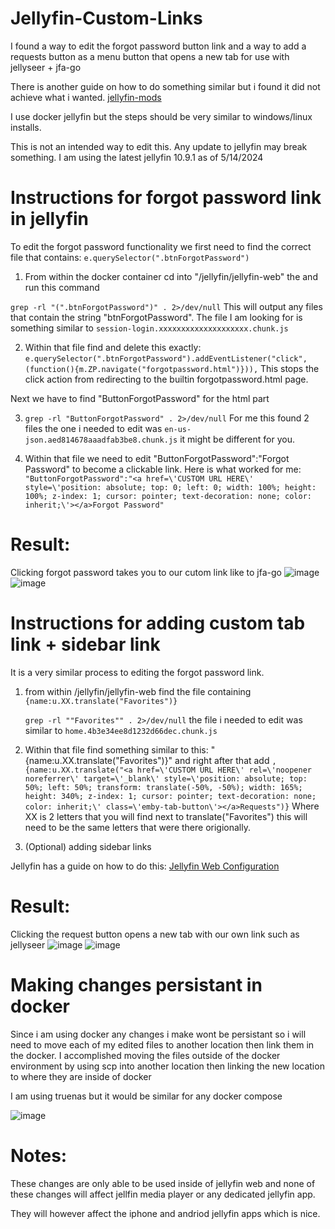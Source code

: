 # Jellyfin-Custom-Links

I found a way to edit the forgot password button link and a way to add a requests button as a menu button that opens a new tab for use with jellyseer + jfa-go


There is another guide on how to do something similar but i found it did not achieve what i wanted. [jellyfin-mods](https://github.com/BobHasNoSoul/jellyfin-mods?tab=readme-ov-file#change-the-password-reset-process-for-use-with-jfa-go-email-password-reseting)

I use docker jellyfin but the steps should be very similar to windows/linux installs.

This is not an intended way to edit this. Any update to jellyfin may break something. I am using the latest jellyfin 10.9.1 as of 5/14/2024

# Instructions for forgot password link in jellyfin



To edit the forgot password functionality we first need to find the correct file that contains: ```e.querySelector(".btnForgotPassword")```

1. From within the docker container cd into "/jellyfin/jellyfin-web" the and run this command

```grep -rl "(".btnForgotPassword")" . 2>/dev/null```  This will output any files that contain the string "btnForgotPassword". The file I am looking for is something similar to ```session-login.xxxxxxxxxxxxxxxxxxxx.chunk.js```


2. Within that file find and delete this exactly: ```e.querySelector(".btnForgotPassword").addEventListener("click",(function(){m.ZP.navigate("forgotpassword.html")})),```    This stops the click action from redirecting to the builtin forgotpassword.html page.

Next we have to find "ButtonForgotPassword" for the html part

3. ```grep -rl "ButtonForgotPassword" . 2>/dev/null```  For me this found 2 files the one i needed to edit was ```en-us-json.aed814678aaadfab3be8.chunk.js``` it might be different for you. 

4. Within that file we need to edit "ButtonForgotPassword":"Forgot Password" to become a clickable link. Here is what worked for me:
```"ButtonForgotPassword":"<a href=\'CUSTOM URL HERE\' style=\'position: absolute; top: 0; left: 0; width: 100%; height: 100%; z-index: 1; cursor: pointer; text-decoration: none; color: inherit;\'></a>Forgot Password"```

# Result:
Clicking forgot password takes you to our cutom link like to jfa-go
![image](https://github.com/funnything1/Jellyfin-Custom-Links/assets/69848819/0c12e45c-5edc-4021-8cd0-e69f2bc18523)
![image](https://github.com/funnything1/Jellyfin-Custom-Links/assets/69848819/97e7a409-4b4c-431b-b591-348c05d093ea)




# Instructions for adding custom tab link + sidebar link


It is a very similar process to editing the forgot password link.
1. from within /jellyfin/jellyfin-web find the file containing ```{name:u.XX.translate("Favorites")}```
   
   ```grep -rl ""Favorites"" . 2>/dev/null``` the file i needed to edit was similar to ```home.4b3e34ee8d1232d66dec.chunk.js```
   
3. Within that file find something similar to this: "{name:u.XX.translate("Favorites")}" and right after that add ```,{name:u.XX.translate("<a href=\'CUSTOM URL HERE\' rel=\'noopener noreferrer\' target=\'_blank\' style=\'position: absolute; top: 50%; left: 50%; transform: translate(-50%, -50%); width: 165%; height: 340%; z-index: 1; cursor: pointer; text-decoration: none; color: inherit;\' class=\'emby-tab-button\'></a>Requests")}``` Where XX is 2 letters that you will find next to translate("Favorites") this will need to be the same letters that were there origionally.

4. (Optional) adding sidebar links
   
 Jellyfin has a guide on how to do this:
 [Jellyfin Web Configuration](https://jellyfin.org/docs/general/clients/web-config/)



# Result:
Clicking the request button opens a new tab with our own link such as jellyseer
![image](https://github.com/funnything1/Jellyfin-Custom-Links/assets/69848819/48debc98-8fc4-4be6-95c7-e2c91644303d)
![image](https://github.com/funnything1/Jellyfin-Custom-Links/assets/69848819/8cd11a01-307d-42cc-bfc5-e44c72f33ea9)

# Making changes persistant in docker
Since i am using docker any changes i make wont be persistant so i will need to move each of my edited files to another location then link them in the docker.
I accomplished moving the files outside of the docker environment by using scp into another location then linking the new location to where they are inside of docker

I am using truenas but it would be similar for any docker compose

![image](https://github.com/funnything1/Jellyfin-Custom-Links/assets/69848819/91a7726a-1833-49e6-976e-4a4eef0bf4c5)

# Notes:
These changes are only able to be used inside of jellyfin web and none of these changes will affect jellfin media player or any dedicated jellyfin app.

They will however affect the iphone and andriod jellyfin apps which is nice.



